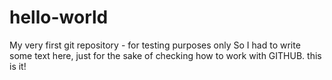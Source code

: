 # hello-world
My very first git repository - for testing purposes only
So I had to write some text here, just for the sake of checking how to work with GITHUB. this is it!

